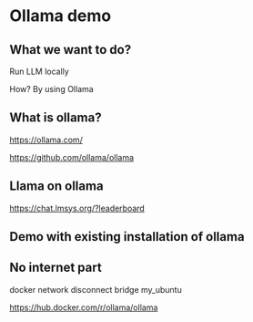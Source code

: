 # Ollama demo

## What we want to do?

Run LLM locally

How? By using Ollama

## What is ollama?

https://ollama.com/

https://github.com/ollama/ollama

## Llama on ollama


https://chat.lmsys.org/?leaderboard

## Demo with existing installation of ollama


## No internet part
docker network disconnect bridge my_ubuntu



https://hub.docker.com/r/ollama/ollama

